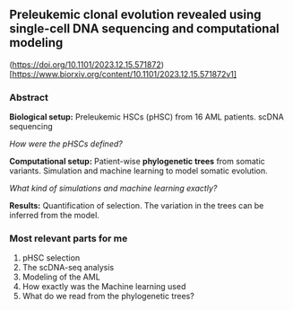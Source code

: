 ## Preleukemic clonal evolution revealed using single-cell DNA sequencing and computational modeling

(https://doi.org/10.1101/2023.12.15.571872)[https://www.biorxiv.org/content/10.1101/2023.12.15.571872v1]

### Abstract

**Biological setup:** Preleukemic HSCs (pHSC) from 16 AML patients. scDNA sequencing

*How were the pHSCs defined?*

**Computational setup:** Patient-wise **phylogenetic trees** from somatic variants. Simulation and machine learning to model somatic evolution.

*What kind of simulations and machine learning exactly?*

**Results:** Quantification of selection. The variation in the trees can be inferred from the model.

### Most relevant parts for me

1. pHSC selection
2. The scDNA-seq analysis
3. Modeling of the AML
4. How exactly was the Machine learning used
5. What do we read from the phylogenetic trees?
